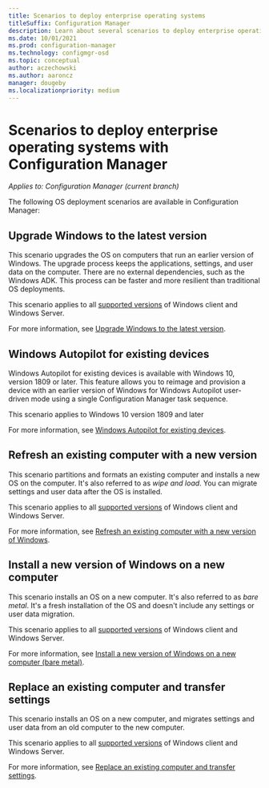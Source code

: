 ```yaml
---
title: Scenarios to deploy enterprise operating systems
titleSuffix: Configuration Manager
description: Learn about several scenarios to deploy enterprise operating systems with Configuration Manager.
ms.date: 10/01/2021
ms.prod: configuration-manager
ms.technology: configmgr-osd
ms.topic: conceptual
author: aczechowski
ms.author: aaroncz
manager: dougeby
ms.localizationpriority: medium
---
```


# Scenarios to deploy enterprise operating systems with Configuration Manager

*Applies to: Configuration Manager (current branch)*

The following OS deployment scenarios are available in Configuration Manager:  

## Upgrade Windows to the latest version

This scenario upgrades the OS on computers that run an earlier version of Windows. The upgrade process keeps the applications, settings, and user data on the computer. There are no external dependencies, such as the Windows ADK. This process can be faster and more resilient than traditional OS deployments.  

This scenario applies to all [supported versions](../../core/plan-design/configs/supported-operating-systems-for-clients-and-devices.md) of Windows client and Windows Server.

For more information, see [Upgrade Windows to the latest version](upgrade-windows-to-the-latest-version.md).

## Windows Autopilot for existing devices
<!--3607717, fka 1358333-->

Windows Autopilot for existing devices is available with Windows 10, version 1809 or later. This feature allows you to reimage and provision a device with an earlier version of Windows for Windows Autopilot user-driven mode using a single Configuration Manager task sequence.

This scenario applies to Windows 10 version 1809 and later

For more information, see [Windows Autopilot for existing devices](../../../autopilot/existing-devices.md).

## Refresh an existing computer with a new version

This scenario partitions and formats an existing computer and installs a new OS on the computer. It's also referred to as _wipe and load_. You can migrate settings and user data after the OS is installed.

This scenario applies to all [supported versions](../../core/plan-design/configs/supported-operating-systems-for-clients-and-devices.md) of Windows client and Windows Server.

For more information, see [Refresh an existing computer with a new version of Windows](refresh-an-existing-computer-with-a-new-version-of-windows.md).

## Install a new version of Windows on a new computer

This scenario installs an OS on a new computer. It's also referred to as _bare metal_. It's a fresh installation of the OS and doesn't include any settings or user data migration.

This scenario applies to all [supported versions](../../core/plan-design/configs/supported-operating-systems-for-clients-and-devices.md) of Windows client and Windows Server.

For more information, see [Install a new version of Windows on a new computer (bare metal)](install-new-windows-version-new-computer-bare-metal.md).

## Replace an existing computer and transfer settings

This scenario installs an OS on a new computer, and migrates settings and user data from an old computer to the new computer.

This scenario applies to all [supported versions](../../core/plan-design/configs/supported-operating-systems-for-clients-and-devices.md) of Windows client and Windows Server.

For more information, see [Replace an existing computer and transfer settings](replace-an-existing-computer-and-transfer-settings.md).
